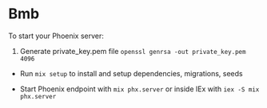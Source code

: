 # Bmb

To start your Phoenix server:

1. Generate private_key.pem file `openssl genrsa -out private_key.pem 4096`

  * Run `mix setup` to install and setup dependencies, migrations, seeds
  <!-- * Run `mix setup` to install and setup dependencies -->
  <!-- * Run `mix ecto.migrate`  -->
  <!-- * Run `mix run priv/repo/seeds/seed_products.ex` -->
  <!-- * Run `mix run priv/repo/seeds/seed_categories.ex` -->
  <!-- * Run `mix run priv/repo/seeds/seed_products_categories.ex` -->
  <!-- * Run `mix run priv/repo/seeds/seed_products_recommendations.ex` -->
  <!-- * Run `mix run priv/repo/seeds/seed_accounts.ex` -->
  <!-- * Run `mix run priv/repo/seeds/seed_featured_products.ex` -->
  <!-- * Run `mix run priv/repo/seeds/seed_products_instructions_download_urls.ex` -->
 

  * Start Phoenix endpoint with `mix phx.server` or inside IEx with `iex -S mix phx.server`



<!-- `mix run priv/repo/seeds.exs` -->

